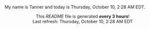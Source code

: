My name is Tanner and today is Thursday, October 10, 2:28 AM EDT.

<p align="center">This <i>README</i> file is generated <b>every 3 hours</b>!</br>Last refresh: Thursday, October 10, 2:28 AM EDT<br /></p>
